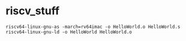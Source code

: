 # riscv_stuff
```
riscv64-linux-gnu-as -march=rv64imac -o HelloWorld.o HelloWorld.s
riscv64-linux-gnu-ld -o HelloWorld HelloWorld.o
```
